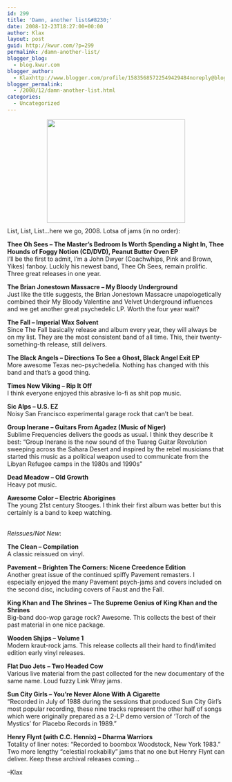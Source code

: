 ```yaml
---
id: 299
title: 'Damn, another list&#8230;'
date: 2008-12-23T18:27:00+00:00
author: Klax
layout: post
guid: http://kwur.com/?p=299
permalink: /damn-another-list/
blogger_blog:
  - blog.kwur.com
blogger_author:
  - Klaxhttp://www.blogger.com/profile/15835685722549429484noreply@blogger.com
blogger_permalink:
  - /2008/12/damn-another-list.html
categories:
  - Uncategorized
---
```

<div class="pf-content">
  <p>
    <a onblur="try {parent.deselectBloggerImageGracefully();} catch(e) {}" href="http://www.kwur.com/blog/uploaded_images/l_63ea7fbe92ff5fc3fa6e194439102623-718117.jpg"><img style="margin: 0px auto 10px; display: block; text-align: center; cursor: pointer; width: 320px; height: 240px;" src="http://www.kwur.com/blog/uploaded_images/l_63ea7fbe92ff5fc3fa6e194439102623-718114.jpg" alt="" border="0" /></a>List, List, List&#8230;here we go, 2008. Lotsa of jams (in no order):
  </p>
  
  <p>
    <span style="font-weight: bold;">Thee Oh Sees &#8211; The Master&#8217;s Bedroom Is Worth Spending a Night In, Thee Hounds of Foggy Notion (CD/DVD), Peanut Butter Oven EP</span><br />I&#8217;ll be the first to admit, I&#8217;m a John Dwyer (Coachwhips, Pink and Brown, Yikes) fanboy. Luckily his newest band, Thee Oh Sees, remain prolific. Three great releases in one year.
  </p>
  
  <p>
    <span style="font-weight: bold;">The Brian Jonestown Massacre &#8211; My Bloody Underground</span><br />Just like the title suggests, the Brian Jonestown Massacre unapologetically combined their My Bloody Valentine and Velvet Underground influences and we get another great psychedelic LP. Worth the four year wait?
  </p>
  
  <p>
    <span style="font-weight: bold;">The Fall &#8211; Imperial Wax Solvent</span><br />Since The Fall basically release and album every year, they will always be on my list. They are the most consistent band of all time. This, their twenty-something-th release, still delivers.
  </p>
  
  <p>
    <span style="font-weight: bold;">The Black Angels &#8211; Directions To See a Ghost, Black Angel Exit EP</span><br />More awesome Texas neo-psychedelia. Nothing has changed with this band and that&#8217;s a good thing.
  </p>
  
  <p>
    <span style="font-weight: bold;">Times New Viking &#8211; Rip It Off</span><br />I think everyone enjoyed this abrasive lo-fi as shit pop music.
  </p>
  
  <p>
    <span style="font-weight: bold;">Sic Alps &#8211; U.S. EZ</span><br />Noisy San Francisco experimental garage rock that can&#8217;t be beat.
  </p>
  
  <p>
    <span style="font-weight: bold;">Group Inerane &#8211; Guitars From Agadez (Music of Niger)</span><br />Sublime Frequencies delivers the goods as usual. I think they describe it best: &#8220;Group Inerane is the now sound of the Tuareg Guitar Revolution sweeping across the Sahara Desert and inspired by the rebel musicians that started this music as a political weapon used to communicate from the Libyan Refugee camps in the 1980s and 1990s&#8221;
  </p>
  
  <p>
    <span style="font-weight: bold;">Dead Meadow &#8211; Old Growth</span><br />Heavy pot music.
  </p>
  
  <p>
    <span style="font-weight: bold;">Awesome Color &#8211; Electric Aborigines</span><br />The young 21st century Stooges. I think their first album was better but this certainly is a band to keep watching.
  </p>
  
  <p>
    <span style="font-style: italic;"><br />Reissues/Not New</span>:
  </p>
  
  <p>
    <span style="font-weight: bold;">The Clean &#8211; Compilation</span><br />A classic reissued on vinyl.
  </p>
  
  <p>
    <span style="font-weight: bold;">Pavement &#8211; Brighten The Corners: Nicene Creedence Edition</span><br />Another great issue of the continued spiffy Pavement remasters. I especially enjoyed the many Pavement psych-jams and covers included on the second disc, including covers of Faust and the Fall.
  </p>
  
  <p>
    <span style="font-weight: bold;">King Khan and The Shrines &#8211; The Supreme Genius of King Khan and the Shrines</span><br />Big-band doo-wop garage rock? Awesome. This collects the best of their past material in one nice package.
  </p>
  
  <p>
    <span style="font-weight: bold;">Wooden Shjips &#8211; Volume 1</span><br />Modern kraut-rock jams. This release collects all their hard to find/limited edition early vinyl releases.
  </p>
  
  <p>
    <span style="font-weight: bold;">Flat Duo Jets</span> <span style="font-weight: bold;">&#8211; Two Headed Cow</span><br />Various live material from the past collected for the new documentary of the same name. Loud fuzzy Link Wray jams.
  </p>
  
  <p>
    <span style="font-weight: bold;">Sun City Girls &#8211; You&#8217;re Never Alone With A Cigarette</span><br />&#8220;Recorded in July of 1988 during the sessions that produced Sun City Girl&#8217;s most popular recording, these nine tracks represent the other half of songs which were originally prepared as a 2-LP demo version of &#8216;Torch of the Mystics&#8217; for Placebo Records in 1989.&#8221;
  </p>
  
  <p>
    <span style="font-weight: bold;">Henry Flynt (with C.C. Hennix) &#8211; Dharma Warriors<br /></span>Totality of liner notes: &#8220;Recorded to boombox Woodstock, New York 1983.&#8221; Two more lengthy &#8220;celestial rockabilly&#8221; jams that no one but Henry Flynt can deliver. Keep these archival releases coming&#8230;
  </p>
  
  <p>
    &#8211;Klax
  </p>
</div>
